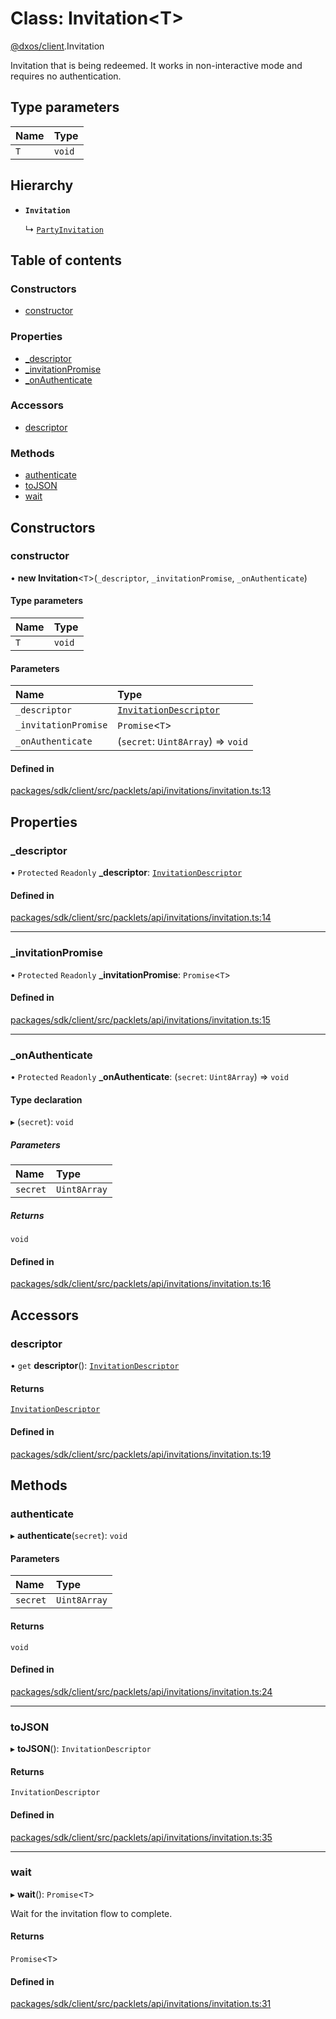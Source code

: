 # Class: Invitation<T\>

[@dxos/client](../modules/dxos_client.md).Invitation

Invitation that is being redeemed.
It works in non-interactive mode and requires no authentication.

## Type parameters

| Name | Type |
| :------ | :------ |
| `T` | `void` |

## Hierarchy

- **`Invitation`**

  ↳ [`PartyInvitation`](dxos_client.PartyInvitation.md)

## Table of contents

### Constructors

- [constructor](dxos_client.Invitation.md#constructor)

### Properties

- [\_descriptor](dxos_client.Invitation.md#_descriptor)
- [\_invitationPromise](dxos_client.Invitation.md#_invitationpromise)
- [\_onAuthenticate](dxos_client.Invitation.md#_onauthenticate)

### Accessors

- [descriptor](dxos_client.Invitation.md#descriptor)

### Methods

- [authenticate](dxos_client.Invitation.md#authenticate)
- [toJSON](dxos_client.Invitation.md#tojson)
- [wait](dxos_client.Invitation.md#wait)

## Constructors

### constructor

• **new Invitation**<`T`\>(`_descriptor`, `_invitationPromise`, `_onAuthenticate`)

#### Type parameters

| Name | Type |
| :------ | :------ |
| `T` | `void` |

#### Parameters

| Name | Type |
| :------ | :------ |
| `_descriptor` | [`InvitationDescriptor`](dxos_client.InvitationDescriptor.md) |
| `_invitationPromise` | `Promise`<`T`\> |
| `_onAuthenticate` | (`secret`: `Uint8Array`) => `void` |

#### Defined in

[packages/sdk/client/src/packlets/api/invitations/invitation.ts:13](https://github.com/dxos/dxos/blob/32ae9b579/packages/sdk/client/src/packlets/api/invitations/invitation.ts#L13)

## Properties

### \_descriptor

• `Protected` `Readonly` **\_descriptor**: [`InvitationDescriptor`](dxos_client.InvitationDescriptor.md)

#### Defined in

[packages/sdk/client/src/packlets/api/invitations/invitation.ts:14](https://github.com/dxos/dxos/blob/32ae9b579/packages/sdk/client/src/packlets/api/invitations/invitation.ts#L14)

___

### \_invitationPromise

• `Protected` `Readonly` **\_invitationPromise**: `Promise`<`T`\>

#### Defined in

[packages/sdk/client/src/packlets/api/invitations/invitation.ts:15](https://github.com/dxos/dxos/blob/32ae9b579/packages/sdk/client/src/packlets/api/invitations/invitation.ts#L15)

___

### \_onAuthenticate

• `Protected` `Readonly` **\_onAuthenticate**: (`secret`: `Uint8Array`) => `void`

#### Type declaration

▸ (`secret`): `void`

##### Parameters

| Name | Type |
| :------ | :------ |
| `secret` | `Uint8Array` |

##### Returns

`void`

#### Defined in

[packages/sdk/client/src/packlets/api/invitations/invitation.ts:16](https://github.com/dxos/dxos/blob/32ae9b579/packages/sdk/client/src/packlets/api/invitations/invitation.ts#L16)

## Accessors

### descriptor

• `get` **descriptor**(): [`InvitationDescriptor`](dxos_client.InvitationDescriptor.md)

#### Returns

[`InvitationDescriptor`](dxos_client.InvitationDescriptor.md)

#### Defined in

[packages/sdk/client/src/packlets/api/invitations/invitation.ts:19](https://github.com/dxos/dxos/blob/32ae9b579/packages/sdk/client/src/packlets/api/invitations/invitation.ts#L19)

## Methods

### authenticate

▸ **authenticate**(`secret`): `void`

#### Parameters

| Name | Type |
| :------ | :------ |
| `secret` | `Uint8Array` |

#### Returns

`void`

#### Defined in

[packages/sdk/client/src/packlets/api/invitations/invitation.ts:24](https://github.com/dxos/dxos/blob/32ae9b579/packages/sdk/client/src/packlets/api/invitations/invitation.ts#L24)

___

### toJSON

▸ **toJSON**(): `InvitationDescriptor`

#### Returns

`InvitationDescriptor`

#### Defined in

[packages/sdk/client/src/packlets/api/invitations/invitation.ts:35](https://github.com/dxos/dxos/blob/32ae9b579/packages/sdk/client/src/packlets/api/invitations/invitation.ts#L35)

___

### wait

▸ **wait**(): `Promise`<`T`\>

Wait for the invitation flow to complete.

#### Returns

`Promise`<`T`\>

#### Defined in

[packages/sdk/client/src/packlets/api/invitations/invitation.ts:31](https://github.com/dxos/dxos/blob/32ae9b579/packages/sdk/client/src/packlets/api/invitations/invitation.ts#L31)

